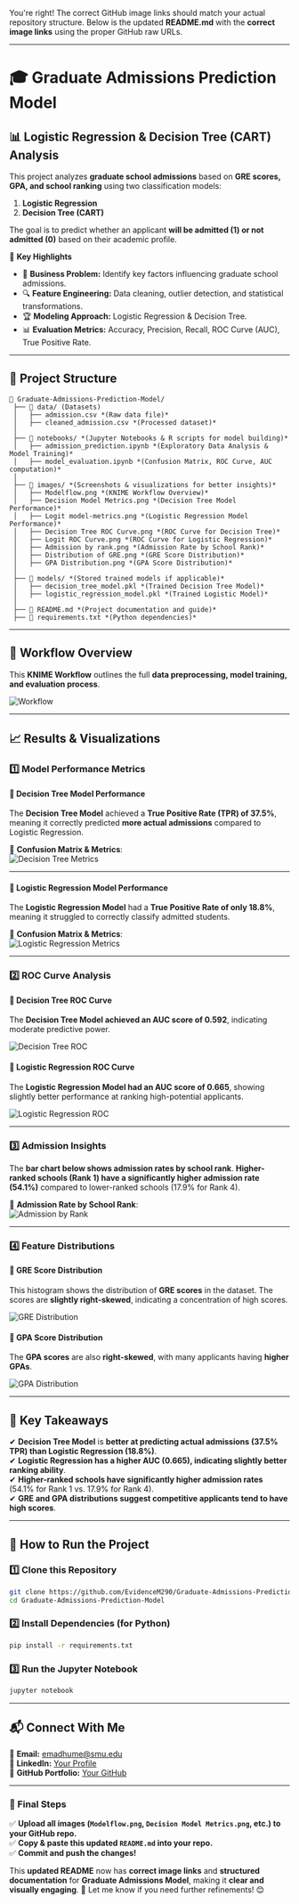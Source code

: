 You're right! The correct GitHub image links should match your actual repository structure. Below is the updated **README.md** with the **correct image links** using the proper GitHub raw URLs.

---

# **🎓 Graduate Admissions Prediction Model**
## **📊 Logistic Regression & Decision Tree (CART) Analysis**
This project analyzes **graduate school admissions** based on **GRE scores, GPA, and school ranking** using two classification models:
1. **Logistic Regression**
2. **Decision Tree (CART)**  

The goal is to predict whether an applicant **will be admitted (1) or not admitted (0)** based on their academic profile.

📌 **Key Highlights**
- 🏫 **Business Problem:** Identify key factors influencing graduate school admissions.
- 🔍 **Feature Engineering:** Data cleaning, outlier detection, and statistical transformations.
- 🏆 **Modeling Approach:** Logistic Regression & Decision Tree.
- 📊 **Evaluation Metrics:** Accuracy, Precision, Recall, ROC Curve (AUC), True Positive Rate.

---

## **📂 Project Structure**
```
📂 Graduate-Admissions-Prediction-Model/
 ├── 📂 data/ (Datasets)
 │   ├── admission.csv *(Raw data file)*
 │   ├── cleaned_admission.csv *(Processed dataset)*
 │  
 ├── 📂 notebooks/ *(Jupyter Notebooks & R scripts for model building)*
 │   ├── admission_prediction.ipynb *(Exploratory Data Analysis & Model Training)*
 │   ├── model_evaluation.ipynb *(Confusion Matrix, ROC Curve, AUC computation)*
 │  
 ├── 📂 images/ *(Screenshots & visualizations for better insights)*
 │   ├── Modelflow.png *(KNIME Workflow Overview)*
 │   ├── Decision Model Metrics.png *(Decision Tree Model Performance)*
 │   ├── Logit model-metrics.png *(Logistic Regression Model Performance)*
 │   ├── Decision Tree ROC Curve.png *(ROC Curve for Decision Tree)*
 │   ├── Logit ROC Curve.png *(ROC Curve for Logistic Regression)*
 │   ├── Admission by rank.png *(Admission Rate by School Rank)*
 │   ├── Distribution of GRE.png *(GRE Score Distribution)*
 │   ├── GPA Distribution.png *(GPA Score Distribution)*
 │  
 ├── 📂 models/ *(Stored trained models if applicable)*
 │   ├── decision_tree_model.pkl *(Trained Decision Tree Model)*
 │   ├── logistic_regression_model.pkl *(Trained Logistic Model)*
 │  
 ├── 📜 README.md *(Project documentation and guide)*
 ├── 📜 requirements.txt *(Python dependencies)*
```

---

## **📌 Workflow Overview**
This **KNIME Workflow** outlines the full **data preprocessing, model training, and evaluation process**.

![Workflow](https://github.com/EvidenceM290/Graduate-Admissions-Prediction-Model/blob/main/images/Modelflow.png)

---

## **📈 Results & Visualizations**
### **1️⃣ Model Performance Metrics**
#### **🔹 Decision Tree Model Performance**
The **Decision Tree Model** achieved a **True Positive Rate (TPR) of 37.5%**, meaning it correctly predicted **more actual admissions** compared to Logistic Regression.

📌 **Confusion Matrix & Metrics**:  
![Decision Tree Metrics](https://github.com/EvidenceM290/Graduate-Admissions-Prediction-Model/blob/main/images/Decision%20Model%20Metrics.png)

---

#### **🔹 Logistic Regression Model Performance**
The **Logistic Regression Model** had a **True Positive Rate of only 18.8%**, meaning it struggled to correctly classify admitted students.

📌 **Confusion Matrix & Metrics**:  
![Logistic Regression Metrics](https://github.com/EvidenceM290/Graduate-Admissions-Prediction-Model/blob/main/images/Logit%20model-metrics.png)

---

### **2️⃣ ROC Curve Analysis**
#### **🔹 Decision Tree ROC Curve**
The **Decision Tree Model achieved an AUC score of 0.592**, indicating moderate predictive power.

![Decision Tree ROC](https://github.com/EvidenceM290/Graduate-Admissions-Prediction-Model/blob/main/images/Decision%20Tree%20ROC%20Curve.png)

#### **🔹 Logistic Regression ROC Curve**
The **Logistic Regression Model had an AUC score of 0.665**, showing slightly better performance at ranking high-potential applicants.

![Logistic Regression ROC](https://github.com/EvidenceM290/Graduate-Admissions-Prediction-Model/blob/main/images/Logit%20ROC%20Curve.png)

---

### **3️⃣ Admission Insights**
The **bar chart below shows admission rates by school rank**. **Higher-ranked schools (Rank 1) have a significantly higher admission rate (54.1%)** compared to lower-ranked schools (17.9% for Rank 4).

📌 **Admission Rate by School Rank**:  
![Admission by Rank](https://github.com/EvidenceM290/Graduate-Admissions-Prediction-Model/blob/main/images/Admission%20by%20rank.png)

---

### **4️⃣ Feature Distributions**
#### **🔹 GRE Score Distribution**
This histogram shows the distribution of **GRE scores** in the dataset. The scores are **slightly right-skewed**, indicating a concentration of high scores.

![GRE Distribution](https://github.com/EvidenceM290/Graduate-Admissions-Prediction-Model/blob/main/images/Distribution%20of%20GRE.png)

#### **🔹 GPA Score Distribution**
The **GPA scores** are also **right-skewed**, with many applicants having **higher GPAs**.

![GPA Distribution](https://github.com/EvidenceM290/Graduate-Admissions-Prediction-Model/blob/main/images/GPA%20Distribution.png)

---

## **🔹 Key Takeaways**
✔ **Decision Tree Model** is **better at predicting actual admissions (37.5% TPR) than Logistic Regression (18.8%)**.  
✔ **Logistic Regression has a higher AUC (0.665), indicating slightly better ranking ability**.  
✔ **Higher-ranked schools have significantly higher admission rates** (54.1% for Rank 1 vs. 17.9% for Rank 4).  
✔ **GRE and GPA distributions suggest competitive applicants tend to have high scores**.  

---

## **🔧 How to Run the Project**
### **1️⃣ Clone this Repository**
```sh
git clone https://github.com/EvidenceM290/Graduate-Admissions-Prediction-Model.git
cd Graduate-Admissions-Prediction-Model
```

### **2️⃣ Install Dependencies (for Python)**
```sh
pip install -r requirements.txt
```

### **3️⃣ Run the Jupyter Notebook**
```sh
jupyter notebook
```

---

## **📬 Connect With Me**
📧 **Email:** emadhume@smu.edu  
🔗 **LinkedIn:** [Your Profile](your-linkedin-url)  
📂 **GitHub Portfolio:** [Your GitHub](your-github-url)

---

### **🚀 Final Steps**
✅ **Upload all images (`Modelflow.png`, `Decision Model Metrics.png`, etc.) to your GitHub repo.**  
✅ **Copy & paste this updated `README.md` into your repo.**  
✅ **Commit and push the changes!**  

This **updated README** now has **correct image links** and **structured documentation** for **Graduate Admissions Model**, making it **clear and visually engaging**. 🚀 Let me know if you need further refinements! 😊
